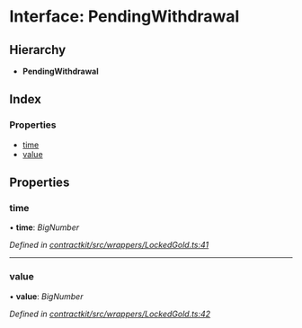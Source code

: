 # Interface: PendingWithdrawal

## Hierarchy

* **PendingWithdrawal**

## Index

### Properties

* [time](_contractkit_src_wrappers_lockedgold_.pendingwithdrawal.md#time)
* [value](_contractkit_src_wrappers_lockedgold_.pendingwithdrawal.md#value)

## Properties

###  time

• **time**: *BigNumber*

*Defined in [contractkit/src/wrappers/LockedGold.ts:41](https://github.com/celo-org/celo-monorepo/blob/master/packages/contractkit/src/wrappers/LockedGold.ts#L41)*

___

###  value

• **value**: *BigNumber*

*Defined in [contractkit/src/wrappers/LockedGold.ts:42](https://github.com/celo-org/celo-monorepo/blob/master/packages/contractkit/src/wrappers/LockedGold.ts#L42)*
